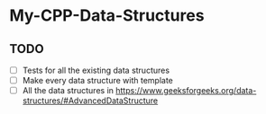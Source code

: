 # My-CPP-Data-Structures

## TODO
- [ ] Tests for all the existing data structures
- [ ] Make every data structure with template
- [ ] All the data structures in https://www.geeksforgeeks.org/data-structures/#AdvancedDataStructure
